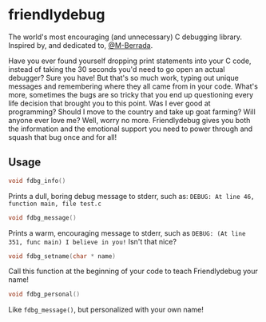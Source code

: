 # friendlydebug
The world's most encouraging (and unnecessary) C debugging library. 
Inspired by, and dedicated to, [@M-Berrada](https://github.com/M-Berrada).

Have you ever found yourself dropping print statements into your C code, instead of taking the 30 seconds you'd need to go open an actual debugger? Sure you have! But that's so much work, typing out unique messages and remembering where they all came from in your code. What's more, sometimes the bugs are so tricky that you end up questioning every life decision that brought you to this point. Was I ever good at programming? Should I move to the country and take up goat farming? Will anyone ever love me? Well, worry no more. Friendlydebug gives you both the information and the emotional support you need to power through and squash that bug once and for all!

## Usage

```C
void fdbg_info()
```
Prints a dull, boring debug message to stderr, such as: `DEBUG: At line 46, function main, file test.c`

```C
void fdbg_message()
```
Prints a warm, encouraging message to stderr, such as `DEBUG: (At line 351, func main) I believe in you!` Isn't that nice?

```C
void fdbg_setname(char * name)
```
Call this function at the beginning of your code to teach Friendlydebug your name!

```C
void fdbg_personal()
```
Like `fdbg_message()`, but personalized with your own name!
